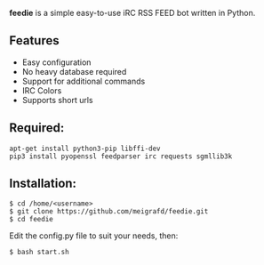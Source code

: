 **feedie** is a simple easy-to-use iRC RSS FEED bot written in Python.

## Features

* Easy configuration
* No heavy database required
* Support for additional commands
* IRC Colors
* Supports short urls


## Required:
```
apt-get install python3-pip libffi-dev
pip3 install pyopenssl feedparser irc requests sgmllib3k
```

## Installation:
```
$ cd /home/<username>  
$ git clone https://github.com/meigrafd/feedie.git
$ cd feedie
```

Edit the config.py file to suit your needs, then:

```
$ bash start.sh
```